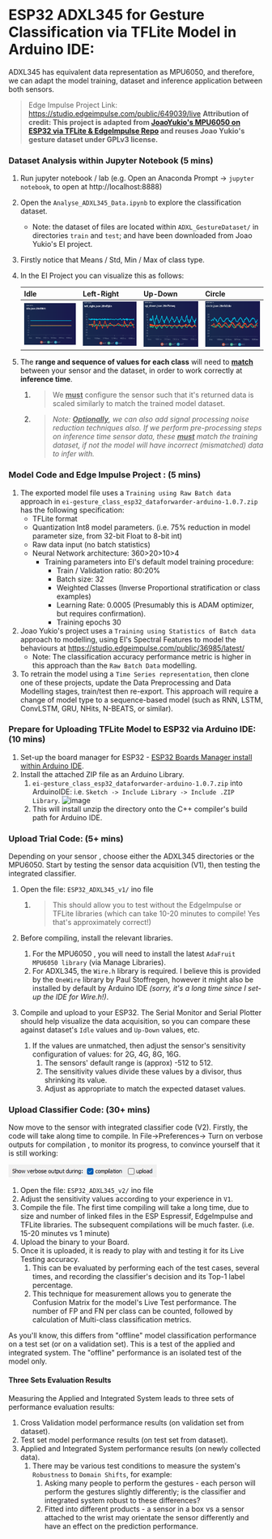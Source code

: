 
# ESP32 ADXL345 for Gesture Classification via TFLite Model in Arduino IDE:

ADXL345 has equivalent data representation as MPU6050, and therefore, we can adapt the model training, dataset and inference application between both sensors.

> Edge Impulse Project Link: https://studio.edgeimpulse.com/public/649039/live   **Attribution of credit: This project is adapted from [JoaoYukio's MPU6050 on ESP32 via TFLite & EdgeImpulse Repo](https://github.com/JoaoYukio/TinyML_GestureRecognition_Esp32) and reuses Joao Yukio's gesture dataset under GPLv3 license.** 



### Dataset Analysis within Jupyter Notebook (5 mins)

1. Run jupyter notebook / lab (e.g. Open an Anaconda Prompt -> `jupyter notebook`, to open at http://localhost:8888)

2. Open the `Analyse_ADXL345_Data.ipynb` to explore the classification dataset.

     - Note: the dataset of files are located within `ADXL_GestureDataset/` in directories `train` and `test`; and have been downloaded from Joao Yukio's EI project.

3. Firstly notice that Means / Std, Min / Max of class type.

4. In the EI Project you can visualize this as follows:

   | Idle                                                         | Left-Right                                                   | Up-Down                                                      | Circle                                                       |
   | ------------------------------------------------------------ | ------------------------------------------------------------ | ------------------------------------------------------------ | ------------------------------------------------------------ |
   | ![image-20250321153941426](ESP32_ADXL+TFLite_Gesture_Classification.assets/image-20250321153941426.png) | ![image-20250321153959194](ESP32_ADXL+TFLite_Gesture_Classification.assets/image-20250321153959194.png) | ![image-20250321154011310](ESP32_ADXL+TFLite_Gesture_Classification.assets/image-20250321154011310.png) | ![image-20250321154027190](ESP32_ADXL+TFLite_Gesture_Classification.assets/image-20250321154027190.png) |

5. The **range and sequence of values for each class** will need to **<u>match</u>** between your sensor and the dataset, in order to work correctly at **inference time**.

   1. > We **<u>must</u>** configure the sensor such that it's returned data is scaled similarly to match the trained model dataset.

   2. > *Note: **<u>Optionally</u>**, we can also add signal processing noise reduction techniques also. If we perform pre-processing steps on inference time sensor data, these <u>**must**</u> match the training dataset, if not the model will have incorrect (mismatched) data to infer with.*



### Model Code and Edge Impulse Project : (5 mins)
1. The exported model file uses a `Training using Raw Batch data`  approach in `ei-gesture_class_esp32_dataforwarder-arduino-1.0.7.zip` has the following specification:
   - TFLite format
   - Quantization Int8 model parameters. (i.e. 75% reduction in model parameter size, from 32-bit Float to 8-bit int)
   - Raw data input (no batch statistics)
   - Neural Network architecture: 360>20>10>4
     - Training parameters into EI's default model training procedure:
       - Train / Validation ratio: 80:20%
       - Batch size: 32
       - Weighted Classes (Inverse Proportional stratification or class examples)
       - Learning Rate: 0.0005 (Presumably this is ADAM optimizer, but requires confirmation).
       - Training epochs 30
2. Joao Yukio's project uses a `Training using Statistics of Batch data` approach to modelling, using EI's Spectral Features to model the behaviours at https://studio.edgeimpulse.com/public/36985/latest/
   - Note: The classification accuracy performance metric is higher in this approach than the `Raw Batch Data` modelling.
3. To retrain the model using a `Time Series representation`, then clone one of these projects, update the Data Preprocessing and Data Modelling stages, train/test then re-export. This approach will require a change of model type to a sequence-based model (such as RNN, LSTM, ConvLSTM, GRU, NHits, N-BEATS, or similar).





### Prepare for Uploading TFLite Model to ESP32 via Arduino IDE: (10 mins)
1. Set-up the board manager for ESP32 - [ESP32 Boards Manager install within Arduino IDE](https://docs.edgeimpulse.com/docs/run-inference/arduino-library/arduino-library-deprecated#boards-manager).
2. Install the attached ZIP file as an Arduino Library.
     1. `ei-gesture_class_esp32_dataforwarder-arduino-1.0.7.zip` into ArduinoIDE: i.e. `Sketch -> Include Library -> Include .ZIP Library`.
          ![image](https://github.com/user-attachments/assets/660ea975-803a-4533-9833-32e8d4ed81fc)
     2.  This will install unzip the directory onto the C++ compiler's build path for Arduino IDE.






### Upload Trial Code: (5+ mins)

Depending on your sensor , choose either the ADXL345 directories or the MPU6050. Start by testing the sensor data acquisition (V1), then testing the integrated classifier.

1. Open the file:  `ESP32_ADXL345_v1/` ino file

   1. > This should allow you to test without the EdgeImpulse or TFLite libraries (which can take 10-20 minutes to compile! Yes that's approximately correct!)

2. Before  compiling, install the relevant libraries.

   1. For the MPU6050 , you will need to install the latest `AdaFruit MPU6050 library` (via Manage Libraries). 
   2. For ADXL345, the `Wire.h` library is required. I believe this is provided by the `OneWire` library by Paul Stoffregen, however it might also be installed by default by Arduino IDE *(sorry, it's a long time since I set-up the IDE for Wire.h!)*.

3. Compile and upload to your ESP32. The Serial Monitor and Serial Plotter should help visualize the data acquisition, so you can compare these against dataset's `Idle` values and `Up-Down` values, etc.

   1. If the values are unmatched, then adjust the sensor's sensitivity configuration of values: for 2G, 4G, 8G, 16G. 
      1. The sensors' default range is (approx) -512 to 512. 
      2. The sensitivity values divide these values by a divisor, thus shrinking its value.
      3. Adjust as appropriate to match the expected dataset values.



### Upload Classifier Code: (30+ mins)

Now move to the sensor with integrated classifier code (V2). Firstly, the code will take along time to compile.  In File->Preferences-> Turn on  verbose outputs for compilation , to monitor its progress, to convince yourself that it is still working:

![image-20250321155709938](ESP32_ADXL+TFLite_Gesture_Classification.assets/image-20250321155709938.png)

1. Open the file:  `ESP32_ADXL345_v2/` ino file
2. Adjust the sensitivity values according to your experience in `V1`.
3. Compile the file. The first time compiling will take a long time, due to size and number of linked files in the ESP Espressif, EdgeImpulse and TFLite libraries. The subsequent compilations will be much faster. (i.e. 15-20 minutes vs 1 minute)
4. Upload the binary to your Board.
5. Once it is uploaded, it is ready to play with and testing it for its Live Testing accuracy.
   1. This can be evaluated by performing each of the test cases, several times, and recording the classifier's decision and its Top-1 label percentage. 
   2. This technique for measurement allows you to generate the Confusion Matrix for the model's Live Test performance. The number of FP and FN per class can be counted, followed by calculation of Multi-class classification metrics.

As you'll know, this differs from "offline" model classification performance on a test set (or on a validation set). This is a test of the applied and integrated system. The "offline" performance is an isolated test of the model only. 

#### Three Sets Evaluation Results

Measuring the Applied and Integrated System leads to three sets of performance evaluation results:

1. Cross Validation model performance results (on validation set from dataset).
2. Test set model performance results (on test set from dataset).
3. Applied and Integrated System performance results (on newly collected data).
   1. There may be various test conditions to measure the system's `Robustness` to `Domain Shifts`, for example:
      1. Asking many people to perform the gestures - each person will perform the gestures slightly differently; is the classifier and integrated system robust to these differences?
      2. Fitted into different products - a sensor in a box vs a sensor attached to the wrist may orientate the sensor differently and have an effect on the prediction performance.





